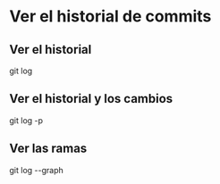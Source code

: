 # Ver el historial de commits

## Ver el historial

git log

## Ver el historial y los cambios

git log -p

## Ver las ramas

git log --graph